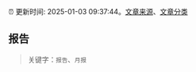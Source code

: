 :alarm_clock: 更新时间: 2025-01-03 09:37:44。[文章来源](/README.md)、[文章分类](/TAGS.md)

## 报告


> 关键字：`报告`、`月报`



